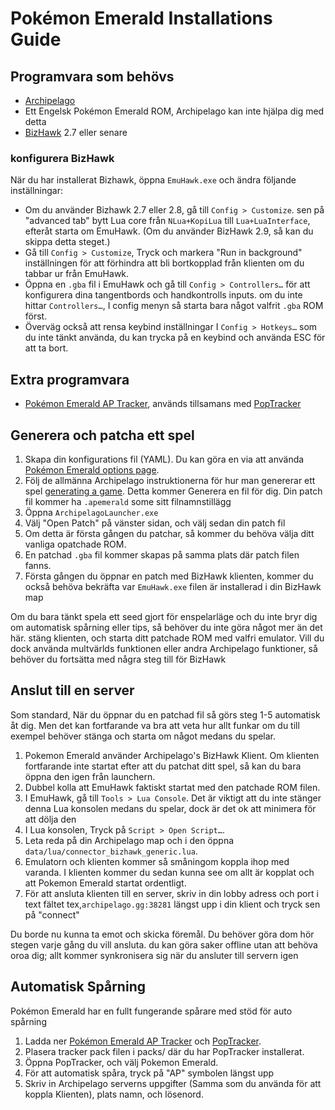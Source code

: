 # Pokémon Emerald Installations Guide

## Programvara som behövs

- [Archipelago](https://github.com/ArchipelagoMW/Archipelago/releases)
- Ett Engelsk Pokémon Emerald ROM, Archipelago kan inte hjälpa dig med detta
- [BizHawk](https://tasvideos.org/BizHawk/ReleaseHistory) 2.7 eller senare

### konfigurera BizHawk

När du har installerat Bizhawk, öppna `EmuHawk.exe` och ändra följande inställningar:

- Om du använder Bizhawk 2.7 eller 2.8, gå till `Config > Customize`. sen på "advanced tab" bytt Lua core från
`NLua+KopiLua` till `Lua+LuaInterface`, efteråt starta om EmuHawk. (Om du använder BizHawk 2.9, så kan du skippa detta steget.)
- Gå till `Config > Customize`, Tryck och markera "Run in background" inställningen för att förhindra att bli bortkopplad från klienten
 om du tabbar ur från EmuHawk.
 - Öppna en `.gba` fil i EmuHawk och gå till `Config > Controllers…` för att konfigurera dina tangentbords och handkontrolls inputs. 
 om du inte hittar `Controllers…`, I config menyn så starta bara något valfrit `.gba` ROM först.
- Överväg också att rensa keybind inställningar I `Config > Hotkeys…` som du inte tänkt använda, du kan trycka på en keybind
och använda ESC för att ta bort.

## Extra programvara

- [Pokémon Emerald AP Tracker](https://github.com/seto10987/Archipelago-Emerald-AP-Tracker/releases/latest), används tillsamans med
[PopTracker](https://github.com/black-sliver/PopTracker/releases)

## Generera och patcha ett spel

1. Skapa din konfigurations fil (YAML). Du kan göra en via att använda
[Pokémon Emerald options page](../../../games/Pokemon%20Emerald/player-options).
2. Följ de allmänna Archipelago instruktionerna för hur man genererar ett spel [generating a game](../../Archipelago/setup/en#generating-a-game).
Detta kommer Generera en fil för dig. Din patch fil kommer ha `.apemerald` some sitt filnamnstillägg
3. Öppna `ArchipelagoLauncher.exe`
4. Välj "Open Patch" på vänster sidan, och välj sedan din patch fil
5. Om detta är första gången du patchar, så kommer du behöva välja ditt vanliga opatchade ROM.
6. En patchad `.gba` fil kommer skapas på samma plats där patch filen fanns.
7. Första gången du öppnar en patch med BizHawk klienten, kommer du också behöva bekräfta var `EmuHawk.exe` 
filen är installerad i din BizHawk map

Om du bara tänkt spela ett seed gjort för enspelarläge och du inte bryr dig om automatisk spårning eller tips, 
så behöver du inte göra något mer än det här. stäng klienten, och starta ditt patchade ROM med valfri emulator.
Vill du dock använda multvärlds funktionen eller andra Archipelago funktioner, så behöver du fortsätta med några steg till för BizHawk

## Anslut till en server

Som standard, När du öppnar du en patchad fil så görs steg 1-5 automatisk åt dig. Men det kan fortfarande va bra att veta hur allt funkar om
du till exempel behöver stänga och starta om något medans du spelar.

1. Pokemon Emerald använder Archipelago's BizHawk Klient. Om klienten fortfarande inte startat efter att du patchat ditt spel,
så kan du bara öppna den igen från launchern.
2. Dubbel kolla att EmuHawk faktiskt startat med den patchade ROM filen.
3. I EmuHawk, gå till `Tools > Lua Console`. Det är viktigt att du inte stänger denna Lua konsolen medans du spelar, dock är det ok att minimera för att dölja den
4. I Lua konsolen, Tryck på `Script > Open Script…`.
5. Leta reda på din Archipelago map och i den öppna `data/lua/connector_bizhawk_generic.lua`.
6. Emulatorn och klienten kommer så småningom koppla ihop med varanda. I klienten kommer du sedan kunna see om allt är
kopplat och att Pokemon Emerald startat ordentligt.
7. För att ansluta klienten till en server, skriv in din lobby adress och port i text fältet tex,`archipelago.gg:38281`
 längst upp i din klient och tryck sen på "connect"
 
Du borde nu kunna ta emot och skicka föremål. Du behöver göra dom hör stegen varje gång du vill ansluta.
du kan göra saker offline utan att behöva oroa dig; allt kommer synkronisera sig när du ansluter till servern igen

## Automatisk Spårning 

Pokémon Emerald har en fullt fungerande spårare med stöd för auto spårning

1. Ladda ner [Pokémon Emerald AP Tracker](https://github.com/seto10987/Archipelago-Emerald-AP-Tracker/releases/latest) och
[PopTracker](https://github.com/black-sliver/PopTracker/releases).
2. Plasera tracker pack filen i packs/ där du har PopTracker installerat.
3. Öppna PopTracker, och välj Pokemon Emerald.
4. För att automatisk spåra, tryck på "AP" symbolen längst upp
5. Skriv in Archipelago serverns uppgifter (Samma som du använda för att koppla Klienten), plats namn, och lösenord.